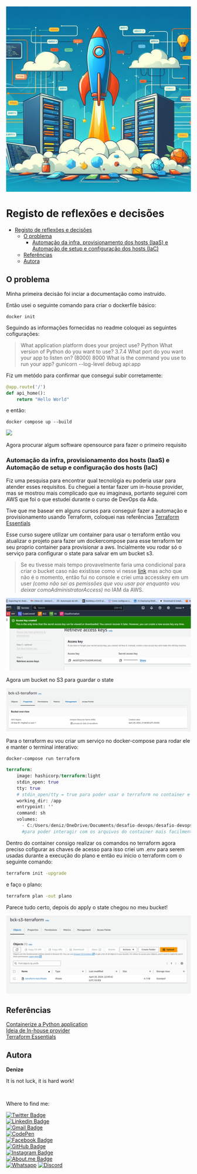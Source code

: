 ![Globo](img/banner.jpg)


# Registo de reflexões e decisões


- [Registo de reflexões e decisões](#registo-de-reflexões-e-decisões)
  - [O problema](#o-problema)
    - [Automação da infra, provisionamento dos hosts (IaaS) e Automação de setup e configuração dos hosts (IaC)](#automação-da-infra-provisionamento-dos-hosts-iaas-e-automação-de-setup-e-configuração-dos-hosts-iac)
  - [Referências](#referências)
  - [Autora](#autora)
      
## O problema

Minha primeira decisão foi inciar a documentação como instruído. 

Então usei o seguinte comando para criar o dockerfile básico:
```
docker init 
```
Seguindo as informações fornecidas no readme coloquei as seguintes cofigurações:
>

>What application platform does your project use? Python
>What version of Python do you want to use? 3.7.4
>What port do you want your app to listen on? (8000) 8000
> What is the command you use to run your app? gunicorn --log-level debug api:app

Fiz um metódo para confirmar que consegui subir corretamente:
```py
@app.route('/')
def api_home():
    return "Hello World"
```
e então:
```
docker compose up --build
```

![](img/1.png)

Agora procurar algum software opensource para fazer o primeiro requisito

### Automação da infra, provisionamento dos hosts (IaaS) e Automação de setup e configuração dos hosts (IaC)

Fiz uma pesquisa para encontrar qual tecnológia eu poderia usar para atender esses requisitos. Eu cheguei a tentar fazer um in-house provider, mas se mostrou mais complicado que eu imaginava, portanto seguirei com AWS que foi o que estudei durante o curso de DevOps da Ada.

Tive que me basear em alguns cursos para conseguir fazer a automação e provisionamento usando Terraform, coloquei nas referências [Terraform Essentials](#referências)

Esse curso sugere utilizar um container para usar o terraform então vou atualizar o projeto para fazer um dockercompose para esse terraform ter seu proprio container para provisionar a aws.
Incialmente vou rodar só o serviço para configurar o state para salvar em um bucket s3.

>Se eu tivesse mais tempo provavelmente faria uma condicional para criar o bucket caso não existisse como vi nesse [link](https://stackoverflow.com/questions/67482573/create-terraform-resource-s3-bucket-object-if-already-doesnt-exists) mas acho que não é o momento, então fui no console e criei uma accesskey em um user *(como não sei as pemissões que vou usar por enquanto vou deixar comoAdministratorAccess)* no IAM da AWS.  

![accesskey](img/accesskey.png)

Agora um bucket no S3 para guardar o state

![bucket](img/bucket.png)

Para o terraform eu vou criar um serviço no docker-compose  para rodar ele e manter o terminal interativo:
```
docker-compose run terraform
```

```tf
terraform:
    image: hashicorp/terraform:light
    stdin_open: true 
    tty: true 
    # stdin_open/tty = true para poder usar o terraform no container e não na minha maquina local
    working_dir: /app
    entrypoint: ''
    command: sh
    volumes:
      - C:/Users/deniz/OneDrive/Documents/desafio-devops/desafio-devops/app:/app    
      #para poder interagir com os arquivos do container mais facilmente e atulizar durante os testes
```
Dentro do container consigo realizar os comandos no terraform agora preciso cofigurar as chaves de acesso para isso criei um .env para serem usadas durante a execução do plano e então eu inicio o terraform com o seguinte comando:
```bash
terraform init -upgrade
```
e faço o plano:
```bash
terraform plan -out plano
```
Parece tudo certo, depois do apply o state chegou no meu bucket!

![](img/bucketok.png)


## Referências

[Containerize a Python application](https://docs.docker.com/language/python/containerize/)  
[Ideia de In-house provider](https://davidstamen.com/2021/04/13/using-an-in-house-provider-with-terraform-v0.14/)  
[Terraform Essentials](https://www.linuxtips.io/course/terraform-essentials)


## Autora

**Denize**

It is not luck, it is hard work!

<img style="border-radius: 50%;" src="https://user-images.githubusercontent.com/46844031/163518939-915f6e15-200a-4e9c-9f54-9bee6beec89b.jpg" width="100px;" alt=""/>

Where to find me:


[![Twitter Badge](https://img.shields.io/badge/Twitter-1DA1F2?style=for-the-badge&logo=twitter&logoColor=white)](https://twitter.com/Dbassi91)   
[![Linkedin Badge](https://img.shields.io/badge/LinkedIn-0077B5?style=for-the-badge&logo=linkedin&logoColor=white)](https://www.linkedin.com/in/dbfigueiredo/)   
[![Gmail Badge](	https://img.shields.io/badge/Gmail-D14836?style=for-the-badge&logo=gmail&logoColor=white)](mailto:denize.f.bassi@gmail.com)   
[![CodePen](https://img.shields.io/badge/Codepen-000000?style=for-the-badge&logo=codepen&logoColor=white)](https://codepen.io/debafig)   
[![Facebook Badge](https://img.shields.io/badge/Facebook-1877F2?style=for-the-badge&logo=facebook&logoColor=white)](https://www.facebook.com/d.bassi91/)   
[![GitHub Badge](https://img.shields.io/badge/GitHub-100000?style=for-the-badge&logo=github&logoColor=white)](https://github.com/DeBaFig)   
[![Instagram Badge](https://img.shields.io/badge/Instagram-E4405F?style=for-the-badge&logo=instagram&logoColor=white)](https://www.instagram.com/bassidenize/)   
[![About.me Badge](https://img.shields.io/badge/website-000000?style=for-the-badge&logo=About.me&logoColor=white)](https://debafig.github.io/me/)   
[![Whatsapp](https://img.shields.io/badge/WhatsApp-25D366?style=for-the-badge&logo=whatsapp&logoColor=white)](https://whatsa.me/5547935051914)
[![Discord](https://img.shields.io/badge/DeBaFig%235875-%237289DA.svg?style=for-the-badge&logo=discord&logoColor=white)](https://discordapp.com/users/DeBaFig#5875)
